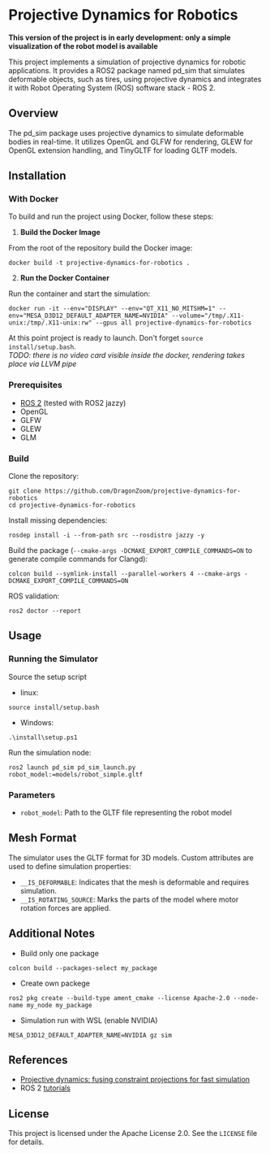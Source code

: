 # Projective Dynamics for Robotics

**This version of the project is in early development: only a simple visualization of the robot model is available**

This project implements a simulation of projective dynamics for robotic applications. It provides a ROS2 package named pd_sim that simulates deformable objects, such as tires, using projective dynamics and integrates it with Robot Operating System (ROS) software stack - ROS 2.

## Overview
The pd_sim package uses projective dynamics to simulate deformable bodies in real-time. It utilizes OpenGL and GLFW for rendering, GLEW for OpenGL extension handling, and TinyGLTF for loading GLTF models.

## Installation
### With Docker

To build and run the project using Docker, follow these steps:

1. **Build the Docker Image**

From the root of the repository build the Docker image:
```
docker build -t projective-dynamics-for-robotics .
```

2. **Run the Docker Container**

Run the container and start the simulation:
```
docker run -it --env="DISPLAY" --env="QT_X11_NO_MITSHM=1" --env="MESA_D3D12_DEFAULT_ADAPTER_NAME=NVIDIA" --volume="/tmp/.X11-unix:/tmp/.X11-unix:rw" --gpus all projective-dynamics-for-robotics
```
At this point project is ready to launch. Don't forget `source install/setup.bash`. \
_TODO: there is no video card visible inside the docker, rendering takes place via LLVM pipe_

### Prerequisites
* [ROS 2](https://docs.ros.org/en/jazzy/Installation/Ubuntu-Install-Debs.html) (tested with ROS2 jazzy)
* OpenGL
* GLFW
* GLEW
* GLM

### Build
Clone the repository:
```
git clone https://github.com/DragonZoom/projective-dynamics-for-robotics
cd projective-dynamics-for-robotics
```

Install missing dependencies:
```
rosdep install -i --from-path src --rosdistro jazzy -y
```

Build the package (`--cmake-args -DCMAKE_EXPORT_COMPILE_COMMANDS=ON` to generate compile commands for Clangd):
```
colcon build --symlink-install --parallel-workers 4 --cmake-args -DCMAKE_EXPORT_COMPILE_COMMANDS=ON
```

ROS validation:
```
ros2 doctor --report
```

## Usage
### Running the Simulator
Source the setup script
* linux:
```
source install/setup.bash
```
* Windows:
```
.\install\setup.ps1
```
Run the simulation node:
```
ros2 launch pd_sim pd_sim_launch.py robot_model:=models/robot_simple.gltf
```

### Parameters
* `robot_model`: Path to the GLTF file representing the robot model

## Mesh Format
The simulator uses the GLTF format for 3D models. Custom attributes are used to define simulation properties:

* `__IS_DEFORMABLE`: Indicates that the mesh is deformable and requires simulation.
* `__IS_ROTATING_SOURCE`: Marks the parts of the model where motor rotation forces are applied.


## Additional Notes
* Build only one package
```
colcon build --packages-select my_package
```

* Create own packege
```
ros2 pkg create --build-type ament_cmake --license Apache-2.0 --node-name my_node my_package
```

* Simulation run with WSL (enable NVIDIA)
```
MESA_D3D12_DEFAULT_ADAPTER_NAME=NVIDIA gz sim
```

## References
* [Projective dynamics: fusing constraint projections for fast simulation](https://dl.acm.org/doi/10.1145/2601097.2601116)
* ROS 2 [tutorials](https://docs.ros.org/en/jazzy/Tutorials.html)


## License
This project is licensed under the Apache License 2.0. See the `LICENSE` file for details.
